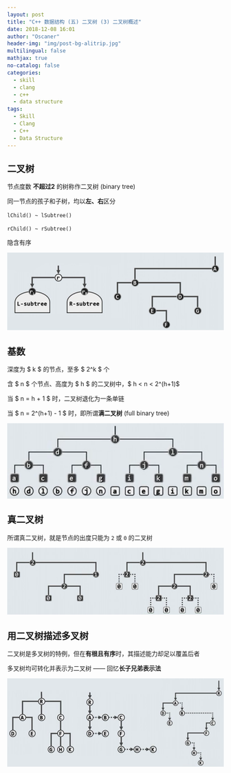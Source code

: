 ```yaml
---
layout: post
title: "C++ 数据结构 (五) 二叉树 (3) 二叉树概述"
date: 2018-12-08 16:01
author: "Oscaner"
header-img: "img/post-bg-alitrip.jpg"
multilingual: false
mathjax: true
no-catalog: false
categories:
  - skill
  - clang
  - c++
  - data structure
tags:
  - Skill
  - Clang
  - C++
  - Data Structure
---
```


## 二叉树

节点度数 **不超过2** 的树称作二叉树 (binary tree)

同一节点的孩子和子树，均以**左、右**区分

`lChild() ~ lSubtree()`

`rChild() ~ rSubtree()`

隐含有序

![1.png](/assets/img/in-post/skill/data-structure/post-btree-intro/1.png)

## 基数

深度为 $ k $ 的节点，至多 $ 2^k $ 个

含 $ n $ 个节点、高度为 $ h $ 的二叉树中，$ h < n < 2^(h+1)$

当 $ n = h + 1 $ 时，二叉树退化为一条单链

当 $ n = 2^(h+1) - 1 $ 时，即所谓**满二叉树** (full binary tree)

![2.png](/assets/img/in-post/skill/data-structure/post-btree-intro/2.png)

## 真二叉树

所谓真二叉树，就是节点的出度只能为 `2` 或 `0` 的二叉树

![3.png](/assets/img/in-post/skill/data-structure/post-btree-intro/3.png)

## 用二叉树描述多叉树

二叉树是多叉树的特例，但在**有根且有序**时，其描述能力却足以覆盖后者

多叉树均可转化并表示为二叉树 —— 回忆**长子兄弟表示法**

![4.png](/assets/img/in-post/skill/data-structure/post-btree-intro/4.png)

